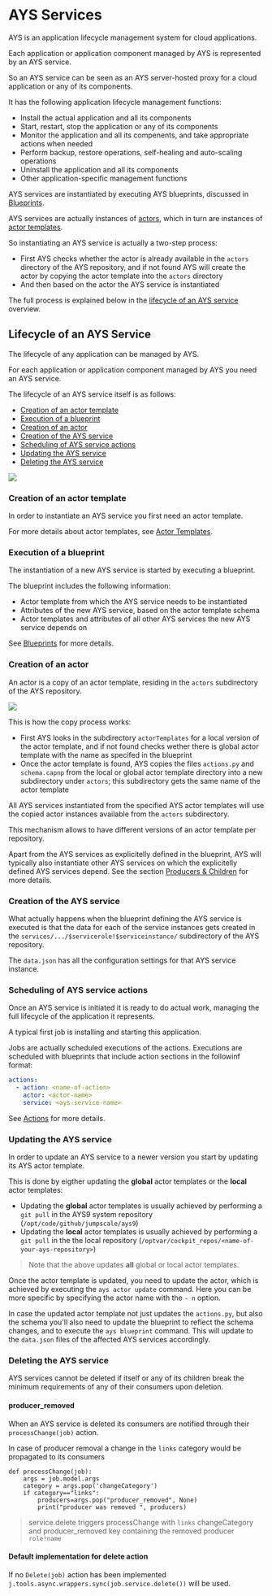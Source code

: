 # AYS Services

AYS is an application lifecycle management system for cloud applications.

Each application or application component managed by AYS is represented by an AYS service.

So an AYS service can be seen as an AYS server-hosted proxy for a cloud application or any of its components.

It has the following application lifecycle management functions:
- Install the actual application and all its components
- Start, restart, stop the application or any of its components
- Monitor the application and all its compenents, and take appropriate actions when needed
- Perform backup, restore operations, self-healing and auto-scaling operations
- Uninstall the application and all its components
- Other application-specific management functions

AYS services are instantiated by executing AYS blueprints, discussed in [Blueprints](Blueprints.md).

AYS services are actually instances of [actors](Actors.md), which in turn are instances of [actor templates](ActorTemplates.md).

So instantiating an AYS service is actually a two-step process:
- First AYS checks whether the actor is already available in the `actors` directory of the AYS repository, and if not found AYS will create the actor by copying the actor template into the `actors` directory
- And then based on the actor the AYS service is instantiated

The full process is explained below in the [lifecycle of an AYS service](#lifecycle) overview.


<a id="lifecycle"></a>
## Lifecycle of an AYS Service

The lifecycle of any application can be managed by AYS.

For each application or application component managed by AYS you need an AYS service.

The lifecycle of an AYS service itself is as follows:

- [Creation of an actor template](#create-template)
- [Execution of a blueprint](#execute-blueprint)
- [Creation of an actor](#create-actor)
- [Creation of the AYS service](#create-service)
- [Scheduling of AYS service actions](#schedule-actions)
- [Updating the AYS service](#update-service)
- [Deleting the AYS service](#delete-service)

![](lifecycle.png)


<a id="create-template"></a>
### Creation of an actor template

In order to instantiate an AYS service you first need an actor template.

For more details about actor templates, see [Actor Templates](ActorTemplates.md).


<a id="execute-blueprint"></a>
### Execution of a blueprint

The instantiation of a new AYS service is started by executing a blueprint.

The blueprint includes the following information:
- Actor template from which the AYS service needs to be instantiated
- Attributes of the new AYS service, based on the actor template schema
- Actor templates and attributes of all other AYS services the new AYS service depends on

See [Blueprints](Blueprints.md) for more details.


<a id="create-actor"></a>
### Creation of an actor

An actor is a copy of an actor template, residing in the `actors` subdirectory of the AYS repository.

![](lifecycle.png)

This is how the copy process works:
- First AYS looks in the subdirectory `actorTemplates` for a local version of the actor template, and if not found checks wether there is global actor template with the name as specifed in the blueprint
- Once the actor template is found, AYS copies the files `actions.py` and `schema.capnp` from the local or global actor template directory into a new subdirectory under `actors`; this subdirectory gets the same name of the actor template

All AYS services instantiated from the specified AYS actor templates will use the copied actor instances available from the `actors` subdirectory.

This mechanism allows to have different versions of an actor template per repository.

Apart from the AYS services as explicitelly defined in the blueprint, AYS will typically also instantiate other AYS services on which the explicitelly defined AYS services depend. See the section [Producers & Children](Producers-Consumers) for more details.


<a id="create-service"></a>
### Creation of the AYS service

What actually happens when the blueprint defining the AYS service is executed is that the data for each of the service instances gets created in the `services/.../$servicerole!$serviceinstance/` subdirectory of the AYS repository.

The `data.json` has all the configuration settings for that AYS service instance.


<a id="schedule-actions"></a>
### Scheduling of AYS service actions

Once an AYS service is initiated it is ready to do actual work, managing the full lifecycle of the application it represents.

A typical first job is installing and starting this application.

Jobs are actually scheduled executions of the actions. Executions are scheduled with blueprints that include action sections in the followinf format:

```yaml
actions:
  - action: <name-of-action>
    actor: <actor-name>
    service: <ays-service-name>
```

See [Actions](Actions.md) for more details.


<a id="update-service"></a>
### Updating the AYS service

In order to update an AYS service to a newer version you start by updating its AYS actor template.

This is done by eigther updating the **global** actor templates or the **local** actor templates:
- Updating the **global** actor templates is usually achieved by performing a `git pull` in the AYS9 system repository (`/opt/code/github/jumpscale/ays9`)
- Updating the **local** actor templates is usually achieved by performing a `git pull` in the the local repository (`/optvar/cockpit_repos/<name-of-your-ays-repository>`)

> Note that the above updates **all** global or local actor templates.

Once the actor template is updated, you need to update the actor, which is achieved by executing the `ays actor update` command. Here you can be more specific by specifying the actor name with the `- n` option.

In case the updated actor template not just updates the `actions.py`, but also the schema you'll also need to update the blueprint to reflect the schema changes, and to execute the `ays blueprint` command. This will update to the `data.json` files of the affected AYS services accordingly.

<a id="delete-service"></a>
### Deleting the AYS service

AYS services cannot be deleted if itself or any of its children break the minimum requirements of any of their consumers upon deletion.

#### producer_removed

When an AYS service is deleted its consumers are notified through their `processChange(job)` action.

In case of producer removal a change in the `links` category would be propagated to its consumers

```
def processChange(job):
    args = job.model.args
    category = args.pop('changeCategory')
    if category=="links":
        producers=args.pop("producer_removed", None)
        print("producer was removed ", producers)
```

> service.delete triggers processChange with `links` changeCategory and producer_removed key containing the removed producer `role!name`


#### Default implementation for delete action

If no `Delete(job)` action has been implemented `j.tools.async.wrappers.sync(job.service.delete())` will be used.
